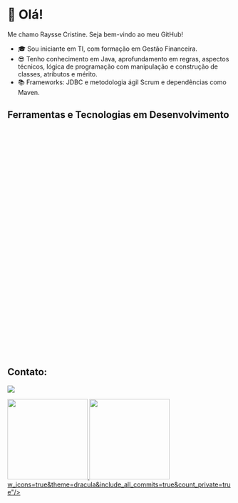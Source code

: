 # 👋 Olá!
Me chamo Raysse Cristine.
Seja bem-vindo ao meu GitHub!

- :mortar_board: Sou iniciante em TI, com formação em Gestão Financeira.
- :sunglasses: Tenho conhecimento em Java, aprofundamento em regras, aspectos técnicos, lógica de programação com manipulação e construção de classes, atributos e mérito.
- :books: Frameworks: JDBC e metodologia ágil Scrum e dependências como Maven.

## Ferramentas e Tecnologias em Desenvolvimento
<svg viewBox="0 0 128 128">
<style></style><g id="spring-original-wordmark-surface1" fill="#5FB832"><caminho d="M1.7 98.6c-.6-.3-1-1-1- 1,8 0-1,2,9-2,1 2,1-2,1,4 0,8,1 1,1,3 2,2 1,5 4,6 2,2 6,7 2,2 2,3 0 3,6-1 3,6-2,5v-.1c0-1,8-2,5-2,4-5,2-3,2-3,4- 1-7,2-2,4-7,2-6,8v-.1c0-4,4 3,6-7 8,2-7 2,5 0 5 ,7 7,3 1,9.7,4 1,3 1,1 1,3 2 0 1,2-1 2,1-2,2 2,1-,4 0-,7- 0,1-1,1-,3-1,9-1-3,8-1,6-5,4-1,6-2,1 0-3,2 1-3,2 2,3v.1c0 1,7 2,5 2,4 5,2 3,3 3,4 1 7,2 2,6 7,2 6,7v.1c0 4,9-3,8 7,3- 8,6 7,3-2,9 0-6,1-,9-8,8-2,8M39,8 89,5c0-4,5-3-7,4-6,6-7,4s-6,7 3-6,7 7,4v.1c0 4,4 3,1 7,4 6,7 7,4 3,6-0,2 6,6- 3 6,6-7,5m-18,4-9,3c0-1,5 1,1-2,7 2,6-2,7s2,7 1,2 2,7 2,7v1,6c1,7-2,4 4,1-4,3 7,8-4,3 5,4 0 10,7 4,3 10,7 11,9v.1c0 7,6-5,2 11.9 -10,7 11,9-3,8 0-6,2-1,9-7,8-4v8,1c0 1,5-1,2 2,6-2,7 2,6-1,4 0-2,6-1,1-2,6-2,6V80,2M47,4 80,1c0-1,5 1,1-2,7 2,6-2,7s2 0,7 1,2 2,7 2,7v1,3c.3-2 3,5-3,9 5,8-3,9 1,7 0 2,6 1,1 2,6 2,6 0 1,4-0,9 2,3-2,1 2,5-3,8,7-6,4 3,9-6,4 8,5v7,6c0 1,4-1,2 2,6 -2,7 2,6-1,4 0-2,6-1,1-2,6-2,6V80,1M63,5 80,1c0-1,5 1,2-2,7 2,7-2,7 1,5 0 2,7 1,2 2,7 2,7v18,6c0 1,5-1,2 2,6-2,7 2,6-1,5 0-2 .7 -1,1-2,7-2,6V80,1M71,2 80,2c0-1,5 1,2-2,7 2,7-2,7s2,8 1,2 2,8 2,7v1,1c1,5-2,1 3,8-3,8 7,5-3,8 5,4 0 8,5 3,5 8,5 8,8v12.4c0 1 .5 -1,2 2,6-2,7 2,6s-2,8-1,1-2,8-2,6V87,9c0-3,6-1,9-5,6-5,1-5,6-3,2 0-5,4 2,1-5,4 5,7v10,7c0 1,5-1,2 2,6-2,8 2,6-1,5 0 -2,7-1,1-2,7-2,6V80,2M106,5 96,9c-3,7 0-6,8-2,8-6,8-7,4v-.1c0-4,5 3,1-7,4 6,8-7,4 3,7 0 6,9 3 6,9 7,4v.1c0 4,4-3,2 7,4-6,9 7,4m9,5-19,3c-1,5 0-2,7 1,2-2,7 2,7v1,6c-1,8-2,4-4,2-4,3-8,1-4,3-5,6 0-11 4,3-11 12v.1c0 7,6 5,4 12 11 12 3,9 0 6,4-1,9 8,1-4-,3 4,2-2,9 6,3-7,5 6,3-2,7 0-5,1-,7-7,3-1,8-,3-,1-,6-,2-1-,2-1,3 0 -2.3 1-2,3 2,2 0 1 .6 1,7 1,5 2,1 2,9 1,4 5,8 2,1 9,2 2,1 4,3 0 7,6-1 9.8-3.1 2-1.9 3,1-4.8 3.1-8.7v80.2c-1.5-1.3-2.6-2.8 -2,6M68,9 71,1c0 1,4-1,2 2,6-2,7 2,6-1,5 0-2,7-1,2-2,7-2,6 0-1,4 1,2-2,6 2,7-2,6 1,5 0 2,7 1,2 2,7 2,6M82,9 53,8C77 61,6 64. 3 59 56,1 59,3 c0 0-1,4,1-2,9,3 0 0 ,6-,2 1,2-,5 5,7-1,9 8,4-2,3 11,9-4,1 6,5-3,3 13-10,4 14,3-17,8-2,5 7,1-10 13,2-16,9 15,7-4,7 1,7-13,2 3,3-13,2 3,3l-,3-,2c-5,8-2,7-6-15 4,6-18,9 4,6-1,7 9-,8 14-1,9 5,3-1,2 11,5-5,1 14-10,2 2,8 8,3 6,2 21,1 28,8zm.1-31,2c-.7 1,6-1,6 3,1-2,6 4,4-4,4-4,4-10,5-7,1-17,3-7,1C49,8 19,9 39 30,5 39 43,4c0 6,8 3 12,9 7,7 17,2l.5,5c-.9 -.7-1-2-.3-2.8.7-.9 2-1 2,9-.3s1 2 .3 2.8c-.7.9-2 1-2.9.3l.4.3c4.2 3,4 9,6 5,5 15,5 5,5 12,7 0 23,1-9,7 24-21,8,8-5,9-1-13,5-4,1-22,5M125,1 79,2h-.9v1,2h.9c.3 0 ,6-.2,6-.6 0-.4-.3- 0,6-0,6-0,6zm.5 3l-0,9-1,4h-0,6v1,4h-0,5v-3,4h1,4c.6 0 1,1,4 1,1 1 0 0,8-0,7 1-0,9 1l. 9 1,4h-0,5zm-0,8-4,3c-1,4 0-2,6 1,1-2,6 2,5s1,2 2,5 2,6 2,5c1,4 0 2,6-1,1 2,6-2,5 0-1,3-1,2-2,5-2,6-2,5zm0 5,6 c-1,7 0-3,1-1,3-3,1-3s1,4-3 3,1-3c1,7 0 3,1 1,3 3,1 3 0 1,6-1,4 3-3,1 3"></path></g>
</svg>




## Contato:
<a href="https://www.linkedin.com/in/raysse-cristine-salvino-teixeira-b1b707244/" target="_blank"><img loading="lazy" src="https://img.shields.io/badge/-LinkedIn-%230077B5?style=for-the-badge&logo=linkedin&logoColor=white" target="_blank"></a>   
</div>


<div>
<a href="https://github.com/RaysseCristine">
<img loading="lazy" height="180em" src="https://github-readme-stats.vercel.app/api/top-langs/?username=RaysseCristine&layout=compact&langs_count=7&theme=dracula"/>
<img loading="lazy" height="180em" src="https://github-readme-stats.vercel.app/api?username=RaysseCristine&show_icons=true&theme=dracula&include_all_commits=true&count_private=true"/>
</div>w_icons=true&theme=dracula&include_all_commits=true&count_private=true"/>
</div>


